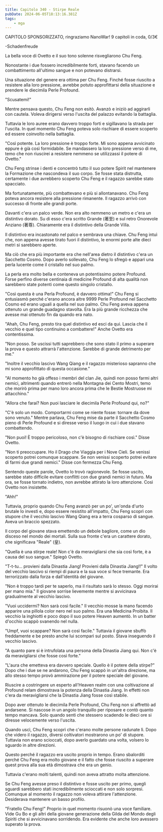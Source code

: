 ```yaml
---
title: Capitolo 340 - Stirpe Reale
pubDate: 2024-06-05T18:13:16.381Z
tags:
    - mga
---
```

                
CAPITOLO SPONSORIZZATO, ringraziamo NanoWar!
9 capitoli in coda, 0/3€


-Schadenfreude


La bella voce di Ovetto e il suo tono solenne risvegliarono Chu Feng.


Nonostante i due fossero incredibilmente forti, stavano facendo un combattimento all'ultimo sangue e non potevano distrarsi.


Una situazione del genere era ottima per Chu Feng. Finché fosse riuscito a resistere alla loro pressione, avrebbe potuto approfittarsi della situazione e prendere le diecimila Perle Profound.


"Scusatemi!"


Mentre pensava questo, Chu Feng non esitò. Avanzò e iniziò ad aggirarli con cautela. Voleva dirigersi verso l'uscita del palazzo evitando la battaglia.


Tuttavia le loro auree erano davvero troppo forti e sigillavano la strada per l'uscita. In quel momento Chu Feng poteva solo rischiare di essere scoperto ed essere coinvolto nella battaglia.


"Così potente. La loro pressione è troppo forte. Mi sono appena avvicinato eppure è già così formidabile. Se mandassero la loro pressione verso di me, temo che non riuscirei a resistere nemmeno se utilizzassi il potere di Ovetto."


Chu Feng strinse i denti e concentrò tutto il suo potere Spirit nel mantenere la Formazione che nascondeva il suo corpo. Se fosse stata distrutta, certamente i due avrebbero scoperto Chu Feng e il ragazzo sarebbe stato spacciato.


Ma fortunatamente, più combattevano e più si allontanavano. Chu Feng poteva ancora resistere alla pressione rimanente. Il ragazzo arrivò con successo di fronte alle grandi porte.


Davanti c'era un palco verde. Non era alto nemmeno un metro e c'era un distintivo dorato. Su di esso c'era scritto Grande (著至) e sul retro Onorevole Anziano (著尊). Chiaramente era il distintivo della Grande Villa.


Il distintivo era incastonato nel palco e sembrava una chiave. Chu Feng intuì che, non appena avesse tirato fuori il distintivo, le enormi porte alte dieci metri si sarebbero aperte.


Ma ciò che era più importante era che nell'area dietro il distintivo c'era un Sacchetto Cosmo. Dopo averlo sollevato, Chu Feng lo sfregò e apparì una perla lucente come il cristallo nel suo palmo.


La perla era molto bella e conteneva un potentissimo potere Profound. Forse perfino diverse centinaia di medicine Profound di alta qualità non sarebbero state potenti come questo singolo cristallo.


"Così questa è una Perla Profound, è davvero ottima!" Chu Feng si entusiasmò perché c'erano ancora altre 9999 Perle Profound nel Sacchetto Cosmo ed erano uguali a quella nel suo palmo. Chu Feng aveva appena ottenuto un grande guadagno stavolta. Era la più grande ricchezza che avesse mai ottenuto fin da quando era nato.


"Ahah, Chu Feng, presto tira quel distintivo ed esci da qui. Lascia che il vecchio e quel tipo continuino a combattere!" Anche Ovetto era contentissima.


"Non posso. Se uscissi tutti saprebbero che sono stato il primo a superare la prova e questo attrarrà l'attenzione. Sarebbe di grande detrimento per me."


"Inoltre il vecchio lascivo Wang Qiang e il ragazzo misterioso sapranno che mi sono approfittato di questa occasione."


"Al momento ho già offeso i membri del clan Jie, quindi non posso farmi altri nemici, altrimenti quando entrerò nella Montagna dei Cento Mostri, temo che morirò prima per mano loro ancora prima che le Bestie Mostruose mi attacchino."


"Allora che farai? Non puoi lasciare le diecimila Perle Profound qui, no?"


"C'è solo un modo. Comportarmi come se niente fosse: tornare da dove sono venuto." Mentre parlava, Chu Feng mise da parte il Sacchetto Cosmo pieno di Perle Profound e si diresse verso il luogo in cui i due stavano combattendo.


"Non puoi! È troppo pericoloso, non c'è bisogno di rischiare così." Disse Ovetto.


"Non ti preoccupare. Ho il Drago che Viaggia per i Nove Cieli. Se venissi scoperto potrei comunque scappare. Se non venissi scoperto potrei evitare di farmi due grandi nemici." Disse con fermezza Chu Feng.


Sentendo queste parole, Ovetto lo trovò ragionevole. Se fosse uscito, sarebbe stato difficile evitare conflitti con due grandi nemici in futuro. Ma ora, se fosse tornato indietro, non avrebbe attirato la loro attenzione. Così Ovetto non insistette.


"Ahh!"


Tuttavia, proprio quando Chu Feng avanzò per un po', un'onda d'urto brutale lo investì e, dopo essere resistito all'impatto, Chu Feng scoprì con stupore che il vecchio lascivo Wang Qiang era a terra cosparso di sangue. Aveva un braccio spezzato.


Il corpo del giovane stava emettendo un debole bagliore, come un dio disceso nel mondo dei mortali. Sulla sua fronte c'era un carattere dorato, che significava "Reale" (皇).


"Quella è una stirpe reale! Non c'è da meravigliarsi che sia così forte, è a causa del suo sangue." Spiegò Ovetto.


"T-t-tu... provieni dalla Dinastia Jiang! Provieni dalla Dinastia Jiang!!" Il volto del vecchio lascivo si riempì di paura e la sua voce si fece tremante. Era terrorizzato dalla forza e dall'identità del giovane.


"Non è troppo tardi per te saperlo, ma il risultato sarà lo stesso. Oggi morirai per mano mia." Il giovane sorrise lievemente mentre si avvicinava gradualmente al vecchio lascivo.


"Vuoi uccidermi? Non sarà così facile." Il vecchio mosse la mano facendo apparire una pillola color nero nel suo palmo. Era una Medicina Proibita. Il vecchio la inghiottì e poco dopo il suo potere Heaven aumentò. In un batter d'occhio scappò svanendo nel nulla.


"Umpf, vuoi scappare? Non sarà così facile." Tuttavia il giovane sbuffò freddamente e be presto anche lui scomparì sul posto. Stava inseguendo il vecchio lascivo.


"A quanto pare si è intrufolata una persona della Dinastia Jiang qui. Non c'è da meravigliarsi che fosse così forte."


"L'aura che emetteva era davvero speciale. Quello è il potere della stirpe?" Dopo che i due se ne andarono, Chu Feng scappò in un'altra direzione, ma allo stesso tempo provò ammirazione per il potere speciale del giovane.


Riuscire a costringere un esperto all'Heaven realm con una coltivazione al Profound relam dimostrava la potenza della Dinastia Jiang. In effetti non c'era da meravigliarsi che la Dinastia Jiang fosse così stabile.


Dopo aver ottenuto le diecimila Perle Profound, Chu Feng non si affrettò ad andarsene. Si nascose in un angolo tranquillo per riposare e contò quanto tempo mancava. Solo quando sentì che stessero scadendo le dieci ore si diresse velocemente verso l'uscita.


Quando uscì, Chu Feng scoprì che c'erano molte persone radunate lì. Dopo che videro il ragazzo, diversi coltivatori mostrarono un po' di stupore. Tuttavia non erano scioccati, dopo averlo guardato una volta, volsero lo sguardo in altre direzioni.


Questo perché il ragazzo era uscito proprio in tempo. Erano sbalorditi perché Chu Feng era molto giovane e il fatto che fosse riuscito a superare quest prova alla sua età dimostrava che era un genio.


Tuttavia c'erano molti talenti, quindi non aveva attratto molta attenzione.


Se Chu Feng avesse preso il distintivo e fosse uscito per primo, quegli sguardi sarebbero stati incredibilmente scioccati e non solo sorpresi. Comunque al momento il ragazzo non voleva attirare l'attenzione.
Desiderava mantenere un basso profilo.


"Fratello Chu Feng!" Proprio in quel momento risuonò una voce familiare. Vide Gu Bo e gli altri della giovane generazione della Gilda del Mondo degli Spiriti che si avvicinavano sorridendo. Era evidente che anche loro avessero superato la prova.










